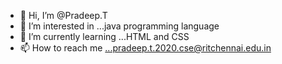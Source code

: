 - 👋 Hi, I’m @Pradeep.T
- 👀 I’m interested in ...java programming language
- 🌱 I’m currently learning ...HTML and CSS
- 📫 How to reach me ...pradeep.t.2020.cse@ritchennai.edu.in

<!---
Pradeep1024-wq/Pradeep1024-wq is a ✨ special ✨ repository because its `README.md` (this file) appears on your GitHub profile.
You can click the Preview link to take a look at your changes.
--->
